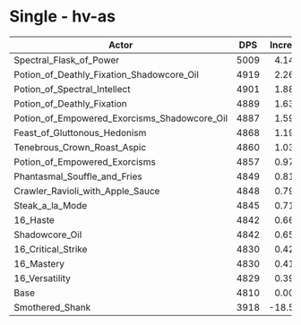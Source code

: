 # Single - hv-as
| Actor | DPS | Increase |
|---|:---:|:---:|
|Spectral_Flask_of_Power|5009|4.14%|
|Potion_of_Deathly_Fixation_Shadowcore_Oil|4919|2.26%|
|Potion_of_Spectral_Intellect|4901|1.88%|
|Potion_of_Deathly_Fixation|4889|1.63%|
|Potion_of_Empowered_Exorcisms_Shadowcore_Oil|4887|1.59%|
|Feast_of_Gluttonous_Hedonism|4868|1.19%|
|Tenebrous_Crown_Roast_Aspic|4860|1.03%|
|Potion_of_Empowered_Exorcisms|4857|0.97%|
|Phantasmal_Souffle_and_Fries|4849|0.81%|
|Crawler_Ravioli_with_Apple_Sauce|4848|0.79%|
|Steak_a_la_Mode|4845|0.71%|
|16_Haste|4842|0.66%|
|Shadowcore_Oil|4842|0.65%|
|16_Critical_Strike|4830|0.42%|
|16_Mastery|4830|0.41%|
|16_Versatility|4829|0.39%|
|Base|4810|0.00%|
|Smothered_Shank|3918|-18.55%|
